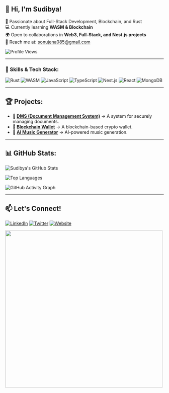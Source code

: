 ## 👋 Hi, I'm Sudibya!  
🚀 Passionate about Full-Stack Development, Blockchain, and Rust  
💻 Currently learning **WASM & Blockchain**  
🌍 Open to collaborations in **Web3, Full-Stack, and Nest.js projects**  
📧 Reach me at: [sonujena085@gmail.com](mailto:sonujena085@gmail.com)  

![Profile Views](https://komarev.com/ghpvc/?username=Sudibya&color=blue)

----

### 🚀 Skills & Tech Stack:
![Rust](https://img.shields.io/badge/-Rust-000?&logo=rust)
![WASM](https://img.shields.io/badge/-WASM-654FF0?&logo=webassembly)
![JavaScript](https://img.shields.io/badge/-JavaScript-F7DF1E?&logo=javascript)
![TypeScript](https://img.shields.io/badge/-TypeScript-007ACC?&logo=typescript)
![Nest.js](https://img.shields.io/badge/-Nest.js-E0234E?&logo=nestjs)
![React](https://img.shields.io/badge/-React-61DAFB?&logo=react)
![MongoDB](https://img.shields.io/badge/-MongoDB-47A248?&logo=mongodb)

---

## 🏆 Projects:
- **🔗 [DMS (Document Management System)](https://github.com/Sudibya/DMS)** → A system for securely managing documents.
- **🔗 [Blockchain Wallet](https://github.com/Sudibya/Blockchain-Wallet)** → A blockchain-based crypto wallet.
- **🔗 [AI Music Generator](https://github.com/Sudibya/AI-Music)** → AI-powered music generation.

---

## 📊 GitHub Stats:
![Sudibya's GitHub Stats](https://github-readme-stats.vercel.app/api?username=Sudibya&show_icons=true&theme=radical)

![Top Languages](https://github-readme-stats.vercel.app/api/top-langs/?username=Sudibya&layout=compact&theme=radical)

![GitHub Activity Graph](https://github-readme-activity-graph.vercel.app/graph?username=Sudibya&theme=react-dark)

---

## 📫 Let's Connect!
[![LinkedIn](https://img.shields.io/badge/-LinkedIn-blue?style=flat&logo=linkedin)](https://linkedin.com/in/yourprofile)
[![Twitter](https://img.shields.io/badge/-Twitter-1DA1F2?style=flat&logo=twitter)](https://twitter.com/yourprofile)
[![Website](https://img.shields.io/badge/-Portfolio-ff69b4?style=flat&logo=github)](https://yourwebsite.com)

<img src="https://media.giphy.com/media/qgQUggAC3Pfv687qPC/giphy.gif" width="500">
